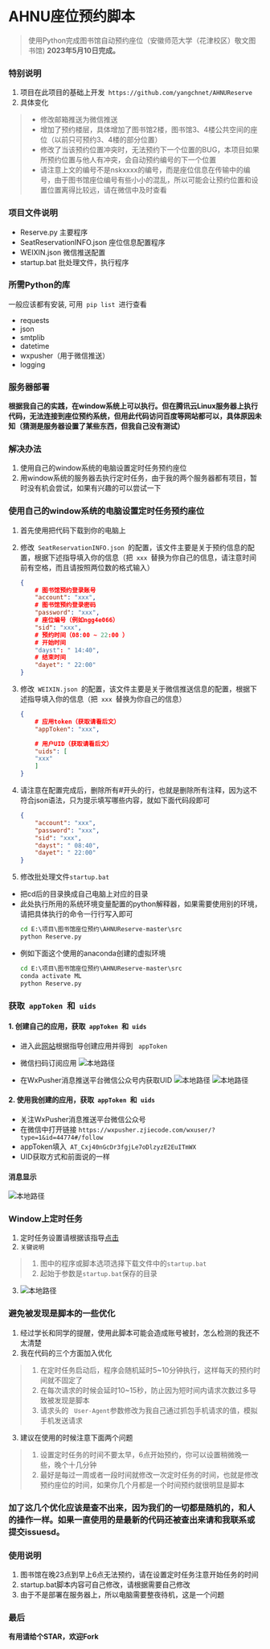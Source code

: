 # AHNU座位预约脚本
> 使用Python完成图书馆自动预约座位（安徽师范大学（花津校区）敬文图书馆)
> **2023年5月10日完成。**

### 特别说明
1. 项目在此项目的基础上开发```  https://github.com/yangchnet/AHNUReserve  ```
2. 具体变化
> * 修改邮箱推送为微信推送
> * 增加了预约楼层，具体增加了图书馆2楼，图书馆3、4楼公共空间的座位（以前只可预约3、4楼的部分位置）
> * 修改了当该预约位置冲突时，无法预约下一个位置的BUG，本项目如果所预约位置与他人有冲突，会自动预约编号的下一个位置
> * 请注意上文的编号不是nskxxxx的编号，而是座位信息在传输中的编号，由于图书馆座位编号有些小小的混乱，所以可能会让预约位置和设置位置离得比较远，请在微信中及时查看

### 项目文件说明 
* Reserve.py 主要程序
* SeatReservationINFO.json 座位信息配置程序
* WEIXIN.json 微信推送配置
* startup.bat 批处理文件，执行程序


### 所需Python的库
一般应该都有安装, 可用```  pip list  ```进行查看
* requests
* json
* smtplib
* datetime
* wxpusher（用于微信推送）
* logging

### 服务器部署
**根据我自己的实践，在window系统上可以执行。但在腾讯云Linux服务器上执行代码，无法连接到座位预约系统，但用此代码访问百度等网站都可以，具体原因未知（猜测是服务器设置了某些东西，但我自己没有测试）**

### 解决办法
1. 使用自己的window系统的电脑设置定时任务预约座位
2. 用window系统的服务器去执行定时任务，由于我的两个服务器都有项目，暂时没有机会尝试，如果有兴趣的可以尝试一下

### 使用自己的window系统的电脑设置定时任务预约座位
1. 首先使用把代码下载到你的电脑上

2. 修改```  SeatReservationINFO.json  ```的配置，该文件主要是关于预约信息的配置，根据下述指导填入你的信息（把```  xxx  ```替换为你自己的信息，请注意时间前有空格，而且请按照两位数的格式输入）
	```json
	{
        # 图书馆预约登录账号
        "account": "xxx",
        # 图书馆预约登录密码
        "password": "xxx",
        # 座位编号（例如ngg4e066）
        "sid": "xxx",
        # 预约时间（08:00 ~ 22:00 ）
        # 开始时间
        "dayst": " 14:40",
        # 结束时间
        "dayet": " 22:00"
    }
	```
3. 修改```  WEIXIN.json  ```的配置，该文件主要是关于微信推送信息的配置，根据下述指导填入你的信息（把```  xxx  ```替换为你自己的信息）
	```json
	{
        # 应用token（获取请看后文）
        "appToken": "xxx",

        # 用户UID（获取请看后文）
        "uids": [
        "xxx"
        ]
    }
	```
4. 请注意在配置完成后，删除所有#开头的行，也就是删除所有注释，因为这不符合json语法，只为提示填写哪些内容，就如下面代码段即可
	```json
	{
        "account": "xxx",
        "password": "xxx",
        "sid": "xxx",
        "dayst": " 08:40", 
        "dayet": " 22:00"
    }
	```

5. 修改批处理文件``` startup.bat ```
* 把cd后的目录换成自己电脑上对应的目录
* 此处执行所用的系统环境变量配置的python解释器，如果需要使用别的环境，请把具体执行的命令一行行写入即可
    ```bat
    cd E:\项目\图书馆座位预约\AHNUReserve-master\src
    python Reserve.py   
    ```
* 例如下面这个使用的anaconda创建的虚拟环境
     ```bat
    cd E:\项目\图书馆座位预约\AHNUReserve-master\src
    conda activate ML
    python Reserve.py
    ```
### 获取```  appToken  ```和```  uids  ```

#### 1. 创建自己的应用，获取```  appToken  ```和```  uids  ```
* 进入此[网站](https://wxpusher.dingliqc.com/docs/#/?apptokenid=%e6%b3%a8%e5%86%8c%e5%b9%b6%e4%b8%94%e5%88%9b%e5%bb%ba%e5%ba%94%e7%94%a8&id=%e6%b3%a8%e5%86%8c%e5%b9%b6%e4%b8%94%e5%88%9b%e5%bb%ba%e5%ba%94%e7%94%a8)根据指导创建应用并得到 ``` appToken```
* 微信扫码订阅应用
![本地路径](https://gitee.com/liuliuliuyuyuy/ahnulibrary-operation-guide/raw/master/img/wxpusher.png)

* 在WxPusher消息推送平台微信公众号内获取UID
![本地路径](https://gitee.com/liuliuliuyuyuy/ahnulibrary-operation-guide/raw/master/img/gongzonghao1.png)
![本地路径](https://gitee.com/liuliuliuyuyuy/ahnulibrary-operation-guide/raw/master/img/gongzonghao2.png)


#### 2. 使用我创建的应用，获取```  appToken  ```和```  uids  ```
* 关注WxPusher消息推送平台微信公众号
* 在微信中打开链接 ``` https://wxpusher.zjiecode.com/wxuser/?type=1&id=44774#/follow ```
* appToken填入```  AT_Cxj40nGcDr3fgjLe7oDlzyzE2EuITmWX  ```
* UID获取方式和前面说的一样

#### 消息显示
![本地路径](https://gitee.com/liuliuliuyuyuy/ahnulibrary-operation-guide/raw/master/img/xinxineir.png)
    

### Window上定时任务
1. 定时任务设置请根据该指导[点击](https://blog.csdn.net/xielifu/article/details/81016220)
2. ``` 关键说明 ```
> 1. 图中的程序或脚本选项选择下载文件中的``` startup.bat ```
> 2. 起始于参数是``` startup.bat ```保存的目录
3. ![本地路径](https://gitee.com/liuliuliuyuyuy/ahnulibrary-operation-guide/raw/master/img/dingshirenwu.png)

### 避免被发现是脚本的一些优化
1. 经过学长和同学的提醒，使用此脚本可能会造成账号被封，怎么检测的我还不太清楚
2. 我在代码的三个方面加入优化
> 1. 在定时任务启动后，程序会随机延时5~10分钟执行，这样每天的预约时间就不固定了
> 2. 在每次请求的时候会延时10~15秒，防止因为短时间内请求次数过多导致被发现是脚本
> 3. 请求头的 ``` User-Agent```参数修改为我自己通过抓包手机请求的值，模拟手机发送请求
3. 建议在使用的时候注意下面两个问题
> 1. 设置定时任务的时间不要太早，6点开始预约，你可以设置稍微晚一些，晚个十几分钟
> 2. 最好是每过一周或者一段时间就修改一次定时任务的时间，也就是修改预约座位的时间，如果你几个月都是一个时间预约就很明显是脚本

### 加了这几个优化应该是查不出来，因为我们的一切都是随机的，和人的操作一样。如果一直使用的是最新的代码还被查出来请和我联系或提交issuesd。

### 使用说明
1. 图书馆在晚23点到早上6点无法预约，请在设置定时任务注意开始任务的时间
2. startup.bat脚本内容可自己修改，请根据需要自己修改
3. 由于不是部署在服务器上，所以电脑需要整夜待机，这是一个问题

### 最后
**有用请给个STAR，欢迎Fork**
